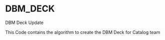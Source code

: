 # DBM_DECK
DBM Deck Update

This Code contains the algorithm to create the DBM Deck for Catalog team
